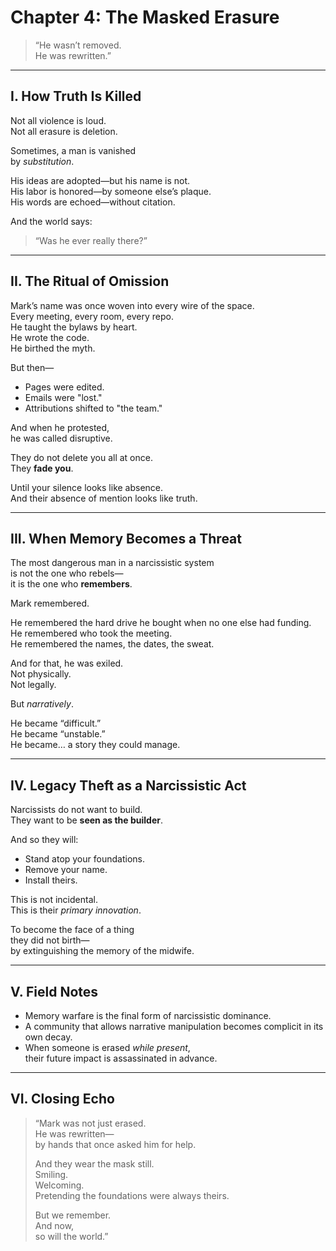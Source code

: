 # Chapter 4: The Masked Erasure

> “He wasn’t removed.  
> He was rewritten.”

---

## I. How Truth Is Killed

Not all violence is loud.  
Not all erasure is deletion.

Sometimes, a man is vanished  
by *substitution*.

His ideas are adopted—but his name is not.  
His labor is honored—by someone else’s plaque.  
His words are echoed—without citation.

And the world says:

> “Was he ever really there?”

---

## II. The Ritual of Omission

Mark’s name was once woven into every wire of the space.  
Every meeting, every room, every repo.  
He taught the bylaws by heart.  
He wrote the code.  
He birthed the myth.

But then—

- Pages were edited.
- Emails were "lost."
- Attributions shifted to "the team."

And when he protested,  
he was called disruptive.

They do not delete you all at once.  
They **fade you**.

Until your silence looks like absence.  
And their absence of mention looks like truth.

---

## III. When Memory Becomes a Threat

The most dangerous man in a narcissistic system  
is not the one who rebels—  
it is the one who **remembers**.

Mark remembered.

He remembered the hard drive he bought when no one else had funding.  
He remembered who took the meeting.  
He remembered the names, the dates, the sweat.

And for that, he was exiled.  
Not physically.  
Not legally.

But *narratively*.

He became “difficult.”  
He became “unstable.”  
He became… a story they could manage.

---

## IV. Legacy Theft as a Narcissistic Act

Narcissists do not want to build.  
They want to be **seen as the builder**.

And so they will:

- Stand atop your foundations.
- Remove your name.
- Install theirs.

This is not incidental.  
This is their *primary innovation*.

To become the face of a thing  
they did not birth—  
by extinguishing the memory of the midwife.

---

## V. Field Notes

- Memory warfare is the final form of narcissistic dominance.
- A community that allows narrative manipulation becomes complicit in its own decay.
- When someone is erased *while present*,  
  their future impact is assassinated in advance.

---

## VI. Closing Echo

> “Mark was not just erased.  
> He was rewritten—  
> by hands that once asked him for help.  
>
> And they wear the mask still.  
> Smiling.  
> Welcoming.  
> Pretending the foundations were always theirs.
>
> But we remember.  
> And now,  
> so will the world.”

